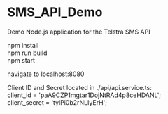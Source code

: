 # SMS_API_Demo
Demo Node.js application for the Telstra SMS API

npm install     
npm run build     
npm start   

navigate to localhost:8080         

Client ID and Secret located in ./api/api.service.ts:   
client_id = 'paA9CZP1mgtar1DojNtRAd4p8ceHDANL';    
client_secret = 'tylPi0b2rNLIyErH';    

